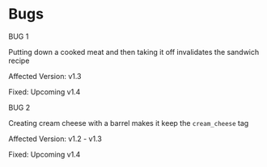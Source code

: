 # Bugs

BUG 1

Putting down a cooked meat and then taking it off invalidates the sandwich recipe

Affected Version: v1.3

Fixed: Upcoming v1.4


BUG 2

Creating cream cheese with a barrel makes it keep the `cream_cheese` tag

Affected Version: v1.2 - v1.3

Fixed: Upcoming v1.4